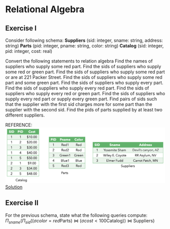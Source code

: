 # Relational Algebra
## Exercise I
Consider following schema:
**Suppliers** (sid: integer, sname: string, address: string)
**Parts** (pid: integer, pname: string, color: string)
**Catalog** (sid: integer, pid: integer, cost: real) 

Convert the following statements to relation algebra
Find the names of suppliers who supply some red part.
Find the sids of suppliers who supply some red or green part.
Find the sids of suppliers who supply some red part or are at 221 Packer Street.
Find the sids of suppliers who supply some red part and some green part.
Find the sids of suppliers who supply every part.
Find the sids of suppliers who supply every red part.
Find the sids of suppliers who supply every red or green part.
Find the sids of suppliers who supply every red part or supply every green part.
Find pairs of sids such that the supplier with the first sid charges more for some part than the supplier with the second sid.
Find the pids of parts supplied by at least two different suppliers.

REFERENCE:
![Reference_table](./ref_table.png)
[Solution](./ex1.pdf)

## Exercise II
For the previous schema, state what the following queries compute:
$\Pi_{sname}(\Pi_{sid}((\sigma{color=red} \text{Parts}) \Join (\sigma{cost<100} \text{Catalog})) \Join \text{Suppliers})$
